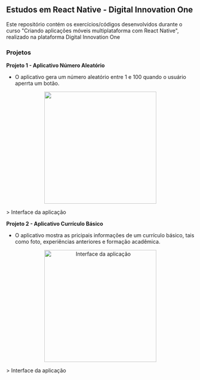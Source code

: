 ## Estudos em React Native - Digital Innovation One
Este repositório contém os exercícios/códigos desenvolvidos durante o curso "Criando aplicações móveis multiplataforma com React Native", realizado na plataforma Digital Innovation One

### Projetos

**Projeto 1 - Aplicativo Número Aleatório**
- O aplicativo gera um número aleatório entre 1 e 100 quando o usuário aperrta um botão.
<p align="center"> 
<img src="https://user-images.githubusercontent.com/79487290/112922680-45536000-90e3-11eb-91a0-9e77be027c52.jpg" width="300"/>
  </p>
> Interface da aplicação

**Projeto 2 - Aplicativo Currículo Básico**
- O aplicativo mostra as pricipais informações de um currículo básico, tais como foto, experiências anteriores e formação acadêmica.
<p align="center"> 
<img src="https://user-images.githubusercontent.com/79487290/112922076-3c15c380-90e2-11eb-8082-a63aedb18248.jpeg" alt="Interface da aplicação" width="300"/>
  </p>
> Interface da aplicação
